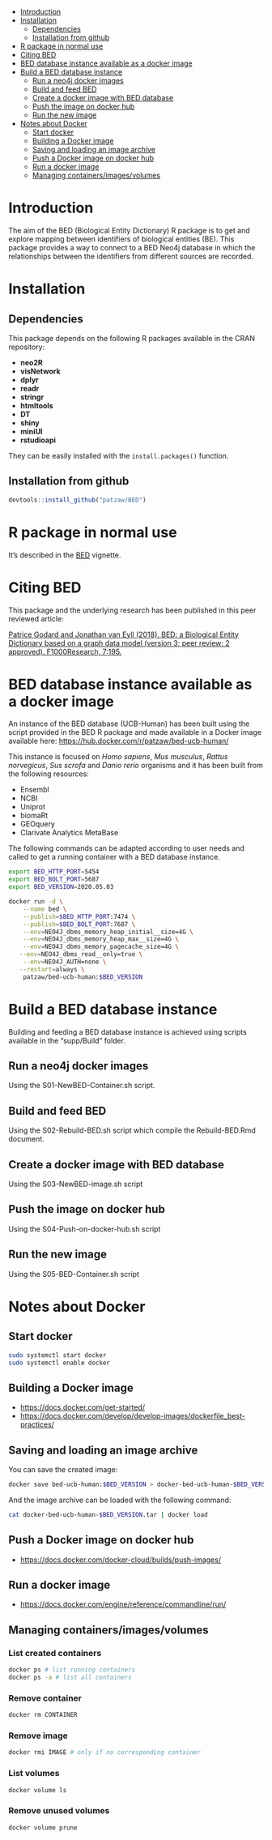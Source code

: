 -   [Introduction](#introduction)
-   [Installation](#installation)
    -   [Dependencies](#dependencies)
    -   [Installation from github](#installation-from-github)
-   [R package in normal use](#r-package-in-normal-use)
-   [Citing BED](#citing-bed)
-   [BED database instance available as a docker
    image](#bed-database-instance-available-as-a-docker-image)
-   [Build a BED database instance](#build-a-bed-database-instance)
    -   [Run a neo4j docker images](#run-a-neo4j-docker-images)
    -   [Build and feed BED](#build-and-feed-bed)
    -   [Create a docker image with BED
        database](#create-a-docker-image-with-bed-database)
    -   [Push the image on docker hub](#push-the-image-on-docker-hub)
    -   [Run the new image](#run-the-new-image)
-   [Notes about Docker](#notes-about-docker)
    -   [Start docker](#start-docker)
    -   [Building a Docker image](#building-a-docker-image)
    -   [Saving and loading an image
        archive](#saving-and-loading-an-image-archive)
    -   [Push a Docker image on docker
        hub](#push-a-docker-image-on-docker-hub)
    -   [Run a docker image](#run-a-docker-image)
    -   [Managing
        containers/images/volumes](#managing-containersimagesvolumes)

<!----------------------------------------------------------------------------->
<!----------------------------------------------------------------------------->
Introduction
============

The aim of the BED (Biological Entity Dictionary) R package is to get
and explore mapping between identifiers of biological entities (BE).
This package provides a way to connect to a BED Neo4j database in which
the relationships between the identifiers from different sources are
recorded.

<!----------------------------------------------------------------------------->
<!----------------------------------------------------------------------------->
Installation
============

Dependencies
------------

This package depends on the following R packages available in the CRAN
repository:

-   **neo2R**
-   **visNetwork**
-   **dplyr**
-   **readr**
-   **stringr**
-   **htmltools**
-   **DT**
-   **shiny**
-   **miniUI**
-   **rstudioapi**

They can be easily installed with the `install.packages()` function.

Installation from github
------------------------

``` r
devtools::install_github("patzaw/BED")
```

<!----------------------------------------------------------------------------->
<!----------------------------------------------------------------------------->
R package in normal use
=======================

It’s described in the [BED](https://patzaw.github.io/BED/BED.html)
vignette.

<!----------------------------------------------------------------------------->
<!----------------------------------------------------------------------------->
Citing BED
==========

This package and the underlying research has been published in this peer
reviewed article:

<a href="https://doi.org/10.12688/f1000research.13925.3" target="_blank">
Patrice Godard and Jonathan van Eyll (2018). BED: a Biological Entity
Dictionary based on a graph data model (version 3; peer review: 2
approved). F1000Research, 7:195. </a>

<!----------------------------------------------------------------------------->
<!----------------------------------------------------------------------------->
BED database instance available as a docker image
=================================================

An instance of the BED database (UCB-Human) has been built using the
script provided in the BED R package and made available in a Docker
image available here:
<a href="https://hub.docker.com/r/patzaw/bed-ucb-human/" class="uri">https://hub.docker.com/r/patzaw/bed-ucb-human/</a>

This instance is focused on *Homo sapiens*, *Mus musculus*, *Rattus
norvegicus*, *Sus scrofa* and *Danio rerio* organisms and it has been
built from the following resources:

-   Ensembl
-   NCBI
-   Uniprot
-   biomaRt
-   GEOquery
-   Clarivate Analytics MetaBase

The following commands can be adapted according to user needs and called
to get a running container with a BED database instance.

``` sh
export BED_HTTP_PORT=5454
export BED_BOLT_PORT=5687
export BED_VERSION=2020.05.03

docker run -d \
    --name bed \
    --publish=$BED_HTTP_PORT:7474 \
    --publish=$BED_BOLT_PORT:7687 \
    --env=NEO4J_dbms_memory_heap_initial__size=4G \
    --env=NEO4J_dbms_memory_heap_max__size=4G \
    --env=NEO4J_dbms_memory_pagecache_size=4G \
   --env=NEO4J_dbms_read__only=true \
    --env=NEO4J_AUTH=none \
   --restart=always \
    patzaw/bed-ucb-human:$BED_VERSION
```

<!----------------------------------------------------------------------------->
<!----------------------------------------------------------------------------->
Build a BED database instance
=============================

Building and feeding a BED database instance is achieved using scripts
available in the “supp/Build” folder.

Run a neo4j docker images
-------------------------

<!------------------------->
Using the S01-NewBED-Container.sh script.

Build and feed BED
------------------

<!------------------>
Using the S02-Rebuild-BED.sh script which compile the Rebuild-BED.Rmd
document.

Create a docker image with BED database
---------------------------------------

<!--------------------------------------->
Using the S03-NewBED-image.sh script

Push the image on docker hub
----------------------------

<!---------------------------->
Using the S04-Push-on-docker-hub.sh script

Run the new image
-----------------

<!------------------>
Using the S05-BED-Container.sh script

<!----------------------------------------------------------------------------->
<!----------------------------------------------------------------------------->
Notes about Docker
==================

Start docker
------------

<!------------>
``` sh
sudo systemctl start docker
sudo systemctl enable docker
```

Building a Docker image
-----------------------

<!----------------------->
-   <a href="https://docs.docker.com/get-started/" class="uri">https://docs.docker.com/get-started/</a>
-   <a href="https://docs.docker.com/develop/develop-images/dockerfile_best-practices/" class="uri">https://docs.docker.com/develop/develop-images/dockerfile_best-practices/</a>

Saving and loading an image archive
-----------------------------------

<!----------------------------------->
You can save the created image:

``` sh
docker save bed-ucb-human:$BED_VERSION > docker-bed-ucb-human-$BED_VERSION.tar
```

And the image archive can be loaded with the following command:

``` sh
cat docker-bed-ucb-human-$BED_VERSION.tar | docker load
```

Push a Docker image on docker hub
---------------------------------

<!--------------------------------->
-   <a href="https://docs.docker.com/docker-cloud/builds/push-images/" class="uri">https://docs.docker.com/docker-cloud/builds/push-images/</a>

Run a docker image
------------------

<!------------------>
-   <a href="https://docs.docker.com/engine/reference/commandline/run/" class="uri">https://docs.docker.com/engine/reference/commandline/run/</a>

Managing containers/images/volumes
----------------------------------

<!---------------------------------->
### List created containers

``` sh
docker ps # list running containers
docker ps -a # list all containers
```

### Remove container

``` sh
docker rm CONTAINER
```

### Remove image

``` sh
docker rmi IMAGE # only if no corresponding container
```

### List volumes

``` sh
docker volume ls
```

### Remove unused volumes

``` sh
docker volume prune
```
